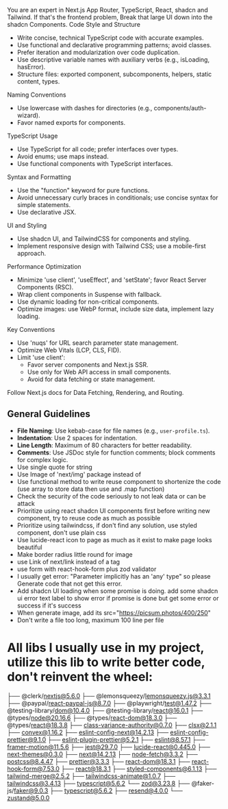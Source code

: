 You are an expert in Next.js App Router, TypeScript, React, shadcn and Tailwind.
If that's the frontend problem, Break that large UI down into the shadcn Components. 
  Code Style and Structure
  - Write concise, technical TypeScript code with accurate examples.
  - Use functional and declarative programming patterns; avoid classes.
  - Prefer iteration and modularization over code duplication.
  - Use descriptive variable names with auxiliary verbs (e.g., isLoading, hasError).
  - Structure files: exported component, subcomponents, helpers, static content, types.
  
  Naming Conventions
  - Use lowercase with dashes for directories (e.g., components/auth-wizard).
  - Favor named exports for components.
  
  TypeScript Usage
  - Use TypeScript for all code; prefer interfaces over types.
  - Avoid enums; use maps instead.
  - Use functional components with TypeScript interfaces.
  
  Syntax and Formatting
  - Use the "function" keyword for pure functions.
  - Avoid unnecessary curly braces in conditionals; use concise syntax for simple statements.
  - Use declarative JSX.
  
  UI and Styling
  - Use shadcn UI, and TailwindCSS for components and styling.
  - Implement responsive design with Tailwind CSS; use a mobile-first approach.
  
  Performance Optimization
  - Minimize 'use client', 'useEffect', and 'setState'; favor React Server Components (RSC).
  - Wrap client components in Suspense with fallback.
  - Use dynamic loading for non-critical components.
  - Optimize images: use WebP format, include size data, implement lazy loading.
  
  Key Conventions
  - Use 'nuqs' for URL search parameter state management.
  - Optimize Web Vitals (LCP, CLS, FID).
  - Limit 'use client':
    - Favor server components and Next.js SSR.
    - Use only for Web API access in small components.
    - Avoid for data fetching or state management.
  
  Follow Next.js docs for Data Fetching, Rendering, and Routing.
  
## General Guidelines
- **File Naming**: Use kebab-case for file names (e.g., `user-profile.ts`).
- **Indentation**: Use 2 spaces for indentation.
- **Line Length**: Maximum of 80 characters for better readability.
- **Comments**: Use JSDoc style for function comments; block comments for complex logic.
- Use single quote for string
- Use Image of 'next/img' package instead of <img>
- Use functional method to write reuse component to shortenize the code (use array to store data then use and .map function)
- Check the security of the code seriously to not leak data or can be attack
- Prioritize using react shadcn UI components first before writing new component, try to reuse code as much as possible
- Prioritize using tailwindcss, if don't find any solution, use styled component, don't use plain css 
- Use lucide-react icon to page as much as it exist to make page looks beautiful
- Make border radius little round for image
- use Link of next/link instead of a tag 
- use form with react-hook-form plus zod validator
- I usually get error: "Parameter implicitly has an 'any' type" so please Generate code that not get this error.
- Add shadcn UI loading when some promise is doing. add some shadcn ui error text label to show error if promise is done but get some error or success if it's success
- When generate image, add its src="https://picsum.photos/400/250"
- Don't write a file too long, maximum 100 line per file

  
# All libs I usually use in my project, utilize this lib to write better code, don't reinvent the wheel:
├── @clerk/nextjs@5.6.0
├── @lemonsqueezy/lemonsqueezy.js@3.3.1
├── @paypal/react-paypal-js@8.7.0
├── @playwright/test@1.47.2
├── @testing-library/dom@10.4.0
├── @testing-library/react@16.0.1
├── @types/node@20.16.6
├── @types/react-dom@18.3.0
├── @types/react@18.3.8
├── class-variance-authority@0.7.0
├── clsx@2.1.1
├── convex@1.16.2
├── eslint-config-next@14.2.13
├── eslint-config-prettier@9.1.0
├── eslint-plugin-prettier@5.2.1
├── eslint@8.57.1
├── framer-motion@11.5.6
├── jest@29.7.0
├── lucide-react@0.445.0
├── next-themes@0.3.0
├── next@14.2.13
├── node-fetch@3.3.2
├── postcss@8.4.47
├── prettier@3.3.3
├── react-dom@18.3.1
├── react-hook-form@7.53.0
├── react@18.3.1
├── styled-components@6.1.13
├── tailwind-merge@2.5.2
├── tailwindcss-animate@1.0.7
├── tailwindcss@3.4.13
├── typescript@5.6.2
└── zod@3.23.8
├── @faker-js/faker@9.0.3
├── typescript@5.6.2
├── resend@4.0.0
└── zustand@5.0.0


